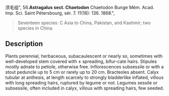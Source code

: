 须毛组",
56.**Astragalus sect. Chaetodon** Chaetodon Bunge Mém. Acad. Imp. Sci. Saint Pétersbourg, sér. 7. 11(16): 136. 1868.",

> Seventeen species: C Asia to China, Pakistan, and Kashmir; two species in China.

## Description
Plants perennial, herbaceous, subacaulescent or nearly so, sometimes with well-developed stem covered with ± spreading, bifur-cate hairs. Stipules mostly adnate to petiole, otherwise free. Inflorescences subsessile or with a stout peduncle up to 5 cm or rarely up to 20 cm. Bracteoles absent. Calyx tubular at anthesis, at length scarcely to strongly bladderlike inflated, villous with long spreading hairs, ruptured by legume or not. Legumes sessile or subsessile, often included in calyx, villous with spreading hairs, few seeded.

